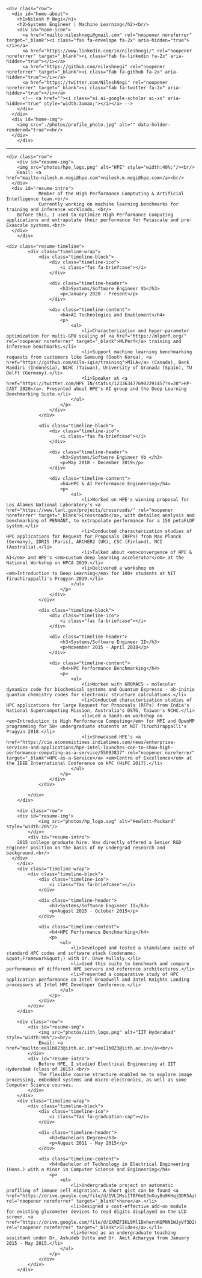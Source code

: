 <!DOCTYPE html>
<!--
    Plain-Academic by Vasilios Mavroudis
    Released under the  Simplified BSD License/FreeBSD (2-clause) License.
    https://github.com/mavroudisv/plain-academic
    Added modifications with a simple CSS, inspired from Andrej Karpathy's implementation
		https://karpathy.ai/
		
		Borrowed certain CSS elements from an earlier template. ©Copyright Kards 2016.
		Design by http://www.styleshout.com
-->

<html lang="en">
<head>

  <title>Nilesh Negi's website</title>
  <meta http-equiv="X-UA-Compatible" content="IE=edge">
  <meta charset="utf-8">
  <meta name="viewport" content="width=device-width, initial-scale=1.0">
  <meta name="description" content="Nilesh Negi's website">
  <meta name="keywords" content="website, Nilesh, Negi, cv, work, resume, blog">
  <meta name="author" content="Nilesh Negi">
  <meta name="viewport" content="width=device-width, initial-scale=1">
  <link rel="stylesheet" href="./css/all.css">
  <link rel="stylesheet" href="./css/style.css">
  
  <!-- Track site visitors -->
  <!-- Global site tag (gtag.js) - Google Analytics -->
  <script async src="https://www.googletagmanager.com/gtag/js?id=UA-155121842-1"></script>
  <script>
    window.dataLayer = window.dataLayer || [];
    function gtag(){dataLayer.push(arguments);}
    gtag('js', new Date());
    gtag('config', 'UA-155121842-1');
  </script>

</head>


<body>

  <!-- Home -->
  <div class="container" id="home">
    
    <div class="row">
      <div id="home-about">
        <h1>Nilesh M Negi</h1>
        <h2>Systems Engineer | Machine Learning</h2><br/>
        <div id="home-icon">
          <a href="mailto:nileshnegi@gmail.com" rel="noopener noreferrer" target="_blank"><i class="fas fa-envelope fa-2x" aria-hidden="true"></i></a>
          <a href="https://www.linkedin.com/in/nileshnegi/" rel="noopener noreferrer" target="_blank"><i class="fab fa-linkedin fa-2x" aria-hidden="true"></i></a>
          <a href="https://github.com/nileshnegi" rel="noopener noreferrer" target="_blank"><i class="fab fa-github fa-2x" aria-hidden="true"></i></a>
          <a href="https://twitter.com/NileshNegi" rel="noopener noreferrer" target="_blank"><i class="fab fa-twitter fa-2x" aria-hidden="true"></i></a>
          <!-- <a href=""><i class="ai ai-google-scholar ai-xs" aria-hidden="true" style="width:3vmax;"></i></a> -->
        </div>
      </div>
      <div id="home-img">
        <img src="./photos/profile_photo.jpg" alt="" data-holder-rendered="true"><br/>
      </div>
		</div>

  </div>

  <hr>

  <div class="container" id="resume">

    <div class="row">
    	<div id="resume-img">
        <img src="photos/hpe_logo.png" alt="HPE" style="width:40%;"/><br/>
        Email: <a href="mailto:nilesh.m.negi@hpe.com">nilesh.m.negi@hpe.com</a><br/>
      </div>
      <div id="resume-intro">
				Member of the High Performance Comptuting & Artificial Intelligence team.<br/>
				Currently working on machine learning benchmarks for training and inference workloads. <br/>
        Before this, I used to optimize High Performance Computing applications and extrapolate their performance for Petascale and pre-Exascale systems.<br/>
      </div>
		</div>
		
    <div class="resume-timeline">
			<div class="timeline-wrap">
				<div class="timeline-block">
					<div class="timeline-ico">
						<i class="fas fa-briefcase"></i>
					</div>

					<div class="timeline-header">
						<h3>Systems/Software Engineer Vb</h3>
						<p>January 2020 - Present</p>
					</div>

					<div class="timeline-content">
						<h4>AI Technologies and Enablement</h4>
						<p>
							<ul>
								<li>Characterization and hyper-parameter optimization for multi-GPU scaling of <a href="https://mlperf.org/" rel="noopener noreferrer" target="_blank">MLPerf</a> training and inference benchmarks.</li>
								<li>Support machine learning benchmarking requests from customers like Samsung (South Korea), <a href="https://github.com/mila-iqia/training">MILA</a> (Canada), Bank Mandiri (Indonesia), NCHC (Taiwan), University of Granada (Spain), TU Delft (Germany).</li>
								<li>Speaker at <a href="https://twitter.com/HPE_IN/status/1233634776902291457?s=20">HP-CAST 2020</a>. Presented about HPE's AI group and the Deep Learning Benchmarking Suite.</li>
							</ul>
						</p>
					</div>
				</div>

				<div class="timeline-block">
					<div class="timeline-ico">
						<i class="fas fa-briefcase"></i>
					</div>

					<div class="timeline-header">
						<h3>Systems/Software Engineer Vb </h3>
						<p>May 2018 - December 2019</p>
					</div>

					<div class="timeline-content">
						<h4>HPC & AI Performance Engineering</h4>
						<p>
							<ul>
								<li>Worked on HPE's winning proposal for Los Alamos National Laboratory's <a href="https://www.lanl.gov/projects/crossroads/" rel="noopener noreferrer" target="_blank">Crossroads</a>, with detailed analysis and benchmarking of PENNANT, to extrapolate performance for a 150 petaFLOP system.</li>
								<li>Conducted characterization studies of HPC applications for Request for Proposals (RFPs) from Max Planck (Germany), IDRIS (Paris), ARCHER2 (UK), CSC (Finland), NCI (Australia).</li>
								<li>Talked about <em>convergence of HPC & AI</em> and HPE's <em>custom deep learning accelerator</em> at the National Workshop on HPCA 2019.</li>
								<li>Delivered a workshop on <em>Introduction to Deep Learning</em> for 100+ students at NIT Tiruchirappalli's Pragyan 2019.</li>
							</ul>
						</p>
					</div>
				</div>

				<div class="timeline-block">
					<div class="timeline-ico">
						<i class="fas fa-briefcase"></i>
					</div>

					<div class="timeline-header">
						<h3>Systems/Software Engineer II</h3>
						<p>November 2015 - April 2018</p>
					</div>

					<div class="timeline-content">
						<h4>HPC Performance Benchmarking</h4>
						<p>
							<ul>
								<li>Worked with GROMACS - molecular dynamics code for biochemical systems and Quantum Espresso - ab-initio quantum chemistry codes for electronic structure calculations.</li>
								<li>Conducted characterization studies of HPC applications for large Request for Proposals (RFPs) from India's National Supercomputing Mission, Australia's DSTG, Taiwan's NCHC.</li>
								<li>Led a hands-on workshop on <em>Introduction to High Performance Computing</em> for MPI and OpenMP programming for 50+ undergraduate students at NIT Tiruchirappalli's Pragyan 2018.</li>
								<li>Showcased HPE’s <a href="https://cio.economictimes.indiatimes.com/news/enterprise-services-and-applications/hpe-intel-launches-coe-to-show-high-performance-computing-as-a-service/55093837" rel="noopener noreferrer" target="_blank">HPC-as-a-Service</a> <em>Centre of Excellence</em> at the IEEE International Conference on HPC (HiPC 2017).</li>
							</ul>
						</p>
					</div>
				</div>
			
			</div>
		</div>
		
		<div class="row">
    	<div id="resume-img">
				<img src="photos/hp_logo.svg" alt="Hewlett-Packard" style="width:20%"/>
			</div>
			<div id="resume-intro">
        2015 college graduate hire. Was directly offered a Senior R&D Engineer position on the basis of my undergrad research and background.<br/>
      </div>
		</div>
		<div class="timeline-wrap">
			<div class="timeline-block">
				<div class="timeline-ico">
					<i class="fas fa-briefcase"></i>
				</div>

				<div class="timeline-header">
					<h3>Systems/Software Engineer II</h3>
					<p>August 2015 - October 2015</p>
				</div>

				<div class="timeline-content">
					<h4>HPC Performance Benchmarking</h4>
					<p>
						<ul>
							<li>Developed and tested a standalone suite of standard HPC codes and software stack (codename: &quot;Framework&quot;) with Dr. Dave Mullaly.</li>
							<li>Used this suite to benchmark and compare performance of different HPE servers and reference architectures.</li>
							<li>Presented a comparative study of HPC application performance on Intel Broadwell and Intel Knights Landing processors at Intel HPC Developer Conference.</li>
						</ul>
					</p>
				</div>
			</div>
		</div>
		
		<div class="row">
			<div id="resume-img">
				<img src="photos/iith_logo.png" alt="IIT Hyderabad" style="width:90%"/><br/>
				Email: <a href="mailto:ee11b023@iith.ac.in">ee11b023@iith.ac.in</a><br/>
			</div>
			<div id="resume-intro">
				Before HPE, I studied Electrical Engineering at IIT Hyderabad (class of 2015).<br/>
				The flexible course structure enabled me to explore image processing, embedded systems and micro-electronics, as well as some Computer Science courses.
			</div>
		</div>
		<div class="timeline-wrap">
			<div class="timeline-block">
				<div class="timeline-ico">
					<i class="fas fa-graduation-cap"></i>
				</div>

				<div class="timeline-header">
					<h3>Bachelors Degree</h3>
					<p>August 2011 - May 2015</p>
				</div>

				<div class="timeline-content">
					<h4>Bachelor of Technology in Electrical Engineering (Hons.) with a Minor in Computer Science and Engineering</h4>
					<p>
						<ul>
							<li>Undergraduate project on automatic profiling of immune cell migration. A short gist can be found <a href="https://drive.google.com/file/d/1VL1MsiITBF6eEJnXoy8u9KHqjDDR5Azk/view" rel="noopener noreferrer" target="_blank">here</a>.</li>
							<li>Designed a cost-effective add-on module for existing glucometer devices to read digits displayed on the LCD screen. <a href="https://drive.google.com/file/d/1XMZFIKL9Ml1DxhernKQPNN1WJyVf3D26/view" rel="noopener noreferrer" target="_blank">Slides</a>.</li>
							<li>Served as an undergraduate teaching assistant under Dr. Ashudeb Dutta and Dr. Amit Acharyya from January 2015 - May 2015.</li>
						</ul>
					</p>
				</div>
			</div>
		</div>

  </div>

</body>

</html>
